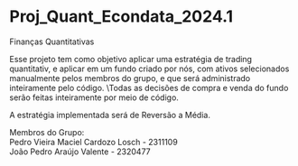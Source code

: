 # Proj_Quant_Econdata_2024.1
 Finanças Quantitativas

 Esse projeto tem como objetivo aplicar uma estratégia de trading quantitativ, e aplicar em um fundo criado por nós, com ativos selecionados manualmente pelos membros do grupo, e que será administrado inteiramente pelo código. 
 \Todas as decisões de compra e venda do fundo serão feitas inteiramente por meio de código. 

 A estratégia implementada será de Reversão a Média.

 Membros do Grupo: \
 Pedro Vieira Maciel Cardozo Losch - 2311109\
 João Pedro Araújo Valente - 2320477
